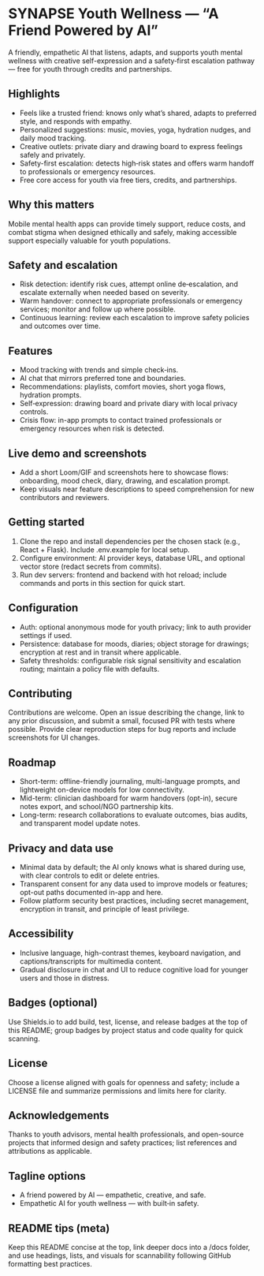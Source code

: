 # SYNAPSE Youth Wellness — “A Friend Powered by AI”

A friendly, empathetic AI that listens, adapts, and supports youth mental wellness with creative self-expression and a safety‑first escalation pathway — free for youth through credits and partnerships.

## Highlights
- Feels like a trusted friend: knows only what’s shared, adapts to preferred style, and responds with empathy.
- Personalized suggestions: music, movies, yoga, hydration nudges, and daily mood tracking.
- Creative outlets: private diary and drawing board to express feelings safely and privately.
- Safety-first escalation: detects high‑risk states and offers warm handoff to professionals or emergency resources.
- Free core access for youth via free tiers, credits, and partnerships.

## Why this matters
Mobile mental health apps can provide timely support, reduce costs, and combat stigma when designed ethically and safely, making accessible support especially valuable for youth populations.

## Safety and escalation
- Risk detection: identify risk cues, attempt online de‑escalation, and escalate externally when needed based on severity.
- Warm handover: connect to appropriate professionals or emergency services; monitor and follow up where possible.
- Continuous learning: review each escalation to improve safety policies and outcomes over time.

## Features
- Mood tracking with trends and simple check‑ins.
- AI chat that mirrors preferred tone and boundaries.
- Recommendations: playlists, comfort movies, short yoga flows, hydration prompts.
- Self‑expression: drawing board and private diary with local privacy controls.
- Crisis flow: in-app prompts to contact trained professionals or emergency resources when risk is detected.

## Live demo and screenshots
- Add a short Loom/GIF and screenshots here to showcase flows: onboarding, mood check, diary, drawing, and escalation prompt.
- Keep visuals near feature descriptions to speed comprehension for new contributors and reviewers.

## Getting started
1. Clone the repo and install dependencies per the chosen stack (e.g., React + Flask). Include .env.example for local setup.
2. Configure environment: AI provider keys, database URL, and optional vector store (redact secrets from commits).
3. Run dev servers: frontend and backend with hot reload; include commands and ports in this section for quick start.

## Configuration
- Auth: optional anonymous mode for youth privacy; link to auth provider settings if used.
- Persistence: database for moods, diaries; object storage for drawings; encryption at rest and in transit where applicable.
- Safety thresholds: configurable risk signal sensitivity and escalation routing; maintain a policy file with defaults.

## Contributing
Contributions are welcome. Open an issue describing the change, link to any prior discussion, and submit a small, focused PR with tests where possible. Provide clear reproduction steps for bug reports and include screenshots for UI changes.

## Roadmap
- Short-term: offline-friendly journaling, multi-language prompts, and lightweight on-device models for low connectivity.
- Mid-term: clinician dashboard for warm handovers (opt-in), secure notes export, and school/NGO partnership kits.
- Long-term: research collaborations to evaluate outcomes, bias audits, and transparent model update notes.

## Privacy and data use
- Minimal data by default; the AI only knows what is shared during use, with clear controls to edit or delete entries.
- Transparent consent for any data used to improve models or features; opt-out paths documented in-app and here.
- Follow platform security best practices, including secret management, encryption in transit, and principle of least privilege.

## Accessibility
- Inclusive language, high-contrast themes, keyboard navigation, and captions/transcripts for multimedia content.
- Gradual disclosure in chat and UI to reduce cognitive load for younger users and those in distress.

## Badges (optional)
Use Shields.io to add build, test, license, and release badges at the top of this README; group badges by project status and code quality for quick scanning.

## License
Choose a license aligned with goals for openness and safety; include a LICENSE file and summarize permissions and limits here for clarity.

## Acknowledgements
Thanks to youth advisors, mental health professionals, and open-source projects that informed design and safety practices; list references and attributions as applicable.

## Tagline options
- A friend powered by AI — empathetic, creative, and safe.
- Empathetic AI for youth wellness — with built‑in safety.

## README tips (meta)
Keep this README concise at the top, link deeper docs into a /docs folder, and use headings, lists, and visuals for scannability following GitHub formatting best practices.
